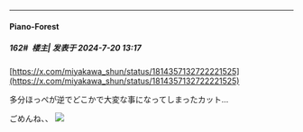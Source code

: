 ﻿
*****

####  Piano-Forest  
##### 162#         楼主| 发表于 2024-7-20 13:17

[https://x.com/miyakawa_shun/status/1814357132722221525](https://x.com/miyakawa_shun/status/1814357132722221525)

多分ほっぺが逆でどこかで大変な事になってしまったカット…

ごめんね、、
<img src="https://p.sda1.dev/18/cd9085a81fa5a370a7946d2809236ab8/SaveTwitter.Net_2TKknS4719-mwYcx_1080p_.gif" referrerpolicy="no-referrer">

